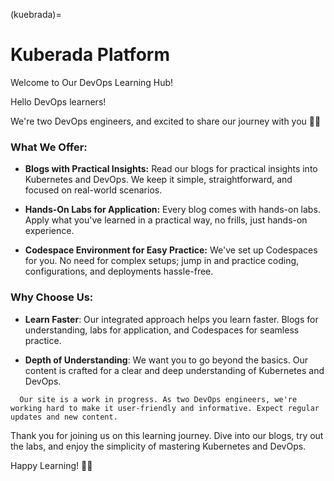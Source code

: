 (kuebrada)=
# Kuberada Platform

Welcome to Our DevOps Learning Hub!

Hello DevOps learners! 

We're two DevOps engineers, and excited to share our journey with you 🤟💚

### What We Offer:

* **Blogs with Practical Insights:** Read our blogs for practical insights into Kubernetes and DevOps. We keep it simple, straightforward, and focused on real-world scenarios.

* **Hands-On Labs for Application:** Every blog comes with hands-on labs. Apply what you've learned in a practical way, no frills, just hands-on experience.

* **Codespace Environment for Easy Practice:** We've set up Codespaces for you. No need for complex setups; jump in and practice coding, configurations, and deployments hassle-free.

### Why Choose Us:

- **Learn Faster**: Our integrated approach helps you learn faster. Blogs for understanding, labs for application, and Codespaces for seamless practice.

- **Depth of Understanding**: We want you to go beyond the basics. Our content is crafted for a clear and deep understanding of Kubernetes and DevOps.


```{admonition} A Quick Note ⚠
  Our site is a work in progress. As two DevOps engineers, we're working hard to make it user-friendly and informative. Expect regular updates and new content.
```

Thank you for joining us on this learning journey. Dive into our blogs, try out the labs, and enjoy the simplicity of mastering Kubernetes and DevOps.

Happy Learning! 🚀📖
